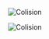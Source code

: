 ![Colision](https://github.com/CesarRam30020/SimulacionPorComputadora-CesarRamirez/assets/116384269/9faea4f2-c60a-432c-a9b3-b7214d937d60)

![Colision](https://github.com/CesarRam30020/SimulacionPorComputadora-CesarRamirez/assets/116384269/57f19b17-f879-42e2-acde-6dd9b0c0ff40)
